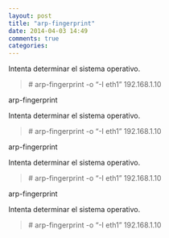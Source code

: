 ```yaml
---
layout: post
title: "arp-fingerprint"
date: 2014-04-03 14:49
comments: true
categories: 
---
```

Intenta determinar el sistema operativo.

>\# arp-fingerprint -o “-I eth1” 192.168.1.10

arp-fingerprint

Intenta determinar el sistema operativo.

>\# arp-fingerprint -o “-I eth1” 192.168.1.10

arp-fingerprint

Intenta determinar el sistema operativo.

>\# arp-fingerprint -o “-I eth1” 192.168.1.10

arp-fingerprint

Intenta determinar el sistema operativo.

>\# arp-fingerprint -o “-I eth1” 192.168.1.10

